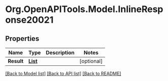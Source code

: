 # Org.OpenAPITools.Model.InlineResponse20021
## Properties

Name | Type | Description | Notes
------------ | ------------- | ------------- | -------------
**Result** | [**List<Tweet>**](Tweet.md) |  | [optional] 

[[Back to Model list]](../README.md#documentation-for-models) [[Back to API list]](../README.md#documentation-for-api-endpoints) [[Back to README]](../README.md)

